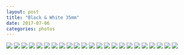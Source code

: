 ```yaml
---
layout: post
title: "Black & White 35mm"
date: 2017-07-06
categories: photos
---
```


![](https://www.flickr.com/photos/javierat/34666444114/in/dateposted-public/)
![](https://www.flickr.com/photos/javierat/34698047423/in/dateposted-public/)
![](https://www.flickr.com/photos/javierat/14814576427/in/dateposted-public/)
![](https://www.flickr.com/photos/javierat/34665895024/in/dateposted-public/)
![](https://www.flickr.com/photos/javierat/35311407636/in/dateposted-public/)
![](https://www.flickr.com/photos/javierat/14814491948/in/dateposted-public/)
![](https://www.flickr.com/photos/javierat/32394091294/in/dateposted-public/)
![](https://www.flickr.com/photos/javierat/14015134899/in/dateposted-public/)
![](https://www.flickr.com/photos/javierat/32423436983/in/dateposted-public/)
![](https://www.flickr.com/photos/javierat/32423363163/in/dateposted-public/)
![](https://www.flickr.com/photos/javierat/14199311972/in/dateposted-public/)
![](https://www.flickr.com/photos/javierat/31712057090/in/dateposted-public/)
![](https://www.flickr.com/photos/javierat/31712103220/in/dateposted-public/)
![](https://www.flickr.com/photos/javierat/14199287712/in/dateposted-public/)
![](https://www.flickr.com/photos/javierat/29081941724/in/dateposted-public/)
![](https://www.flickr.com/photos/javierat/29627181501/in/dateposted-public/)
![](https://www.flickr.com/photos/javierat/23226094846/in/dateposted-public/)
![](https://www.flickr.com/photos/javierat/12808660964/in/dateposted-public/)
![](https://www.flickr.com/photos/javierat/14814484208/in/dateposted-public/)
![](https://www.flickr.com/photos/javierat/15001093685/in/dateposted-public/)
![](https://www.flickr.com/photos/javierat/15000726782/in/dateposted-public/)
![](https://www.flickr.com/photos/javierat/12808678994/in/dateposted-public/)
![](http://phantom-book.tumblr.com/image/106321862141)


